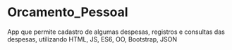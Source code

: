 # Orcamento_Pessoal
App que permite cadastro de algumas despesas, registros e consultas das despesas, utilizando HTML, JS, ES6, OO, Bootstrap, JSON
